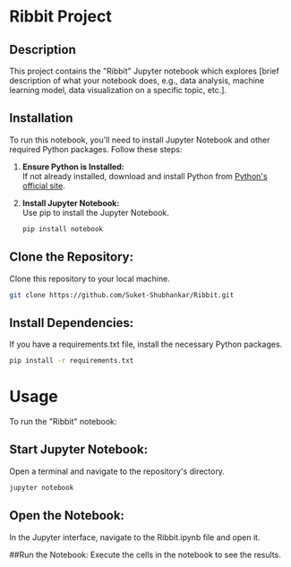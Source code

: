# Ribbit Project

## Description
This project contains the "Ribbit" Jupyter notebook which explores [brief description of what your notebook does, e.g., data analysis, machine learning model, data visualization on a specific topic, etc.].

## Installation
To run this notebook, you'll need to install Jupyter Notebook and other required Python packages. Follow these steps:

1. **Ensure Python is Installed:**  
   If not already installed, download and install Python from [Python's official site](https://www.python.org/downloads/).

2. **Install Jupyter Notebook:**  
   Use pip to install the Jupyter Notebook.
   ```bash
   pip install notebook
   ```
## Clone the Repository:
Clone this repository to your local machine.
 ```bash
git clone https://github.com/Suket-Shubhankar/Ribbit.git
```
## Install Dependencies:
If you have a requirements.txt file, install the necessary Python packages.
```bash
pip install -r requirements.txt
```
# Usage
To run the "Ribbit" notebook:

## Start Jupyter Notebook:
Open a terminal and navigate to the repository's directory.
 
 ```bash
jupyter notebook
```

## Open the Notebook:
In the Jupyter interface, navigate to the Ribbit.ipynb file and open it.

##Run the Notebook:
Execute the cells in the notebook to see the results.

 

